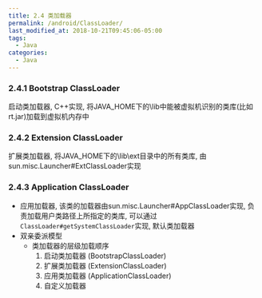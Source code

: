 ```yaml
---
title: 2.4 类加载器
permalink: /android/ClassLoader/
last_modified_at: 2018-10-21T09:45:06-05:00
tags:
  - Java
categories:
  - Java
---
```


### 2.4.1 Bootstrap ClassLoader
启动类加载器, C++实现, 将JAVA_HOME下的\lib中能被虚拟机识别的类库(比如rt.jar)加载到虚拟机内存中

### 2.4.2 Extension ClassLoader
扩展类加载器, 将JAVA_HOME下的\lib\ext目录中的所有类库, 由sun.misc.Launcher#ExtClassLoader实现

### 2.4.3 Application ClassLoader
* 应用加载器, 该类的加载器由sun.misc.Launcher#AppClassLoader实现, 负责加载用户类路径上所指定的类库, 可以通过`ClassLoader#getSystemClassLoader`实现, 默认类加载器
* 双亲委派模型
    * 类加载器的层级加载顺序
        1. 启动类加载器 (BootstrapClassLoader)
        2. 扩展类加载器 (ExtensionClassLoader)
        3. 应用类加载器 (ApplicationClassLoader)
        4. 自定义加载器
